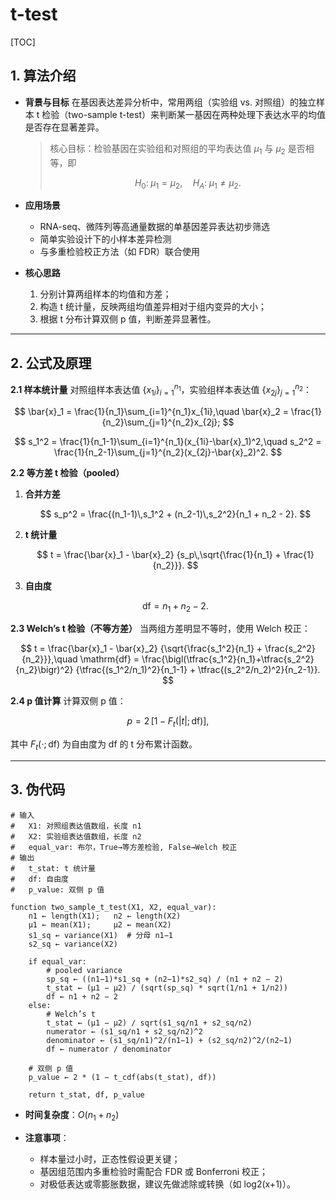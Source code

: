 # t-test
[TOC]

## 1. 算法介绍

   * **背景与目标**
     在基因表达差异分析中，常用两组（实验组 vs. 对照组）的独立样本 t 检验（two-sample t-test）来判断某一基因在两种处理下表达水平的均值是否存在显著差异。

     > 核心目标：检验基因在实验组和对照组的平均表达值 $\mu_1$ 与 $\mu_2$ 是否相等，即
     >
     > $$
     > H_0:\;\mu_1 = \mu_2,\quad H_A:\;\mu_1 \neq \mu_2.
     > $$

   * **应用场景**

     * RNA-seq、微阵列等高通量数据的单基因差异表达初步筛选
     * 简单实验设计下的小样本差异检测
     * 与多重检验校正方法（如 FDR）联合使用

   * **核心思路**

     1. 分别计算两组样本的均值和方差；
     2. 构造 t 统计量，反映两组均值差异相对于组内变异的大小；
     3. 根据 t 分布计算双侧 p 值，判断差异显著性。

---

## 2. 公式及原理

   **2.1 样本统计量**
   对照组样本表达值 $\{x_{1i}\}_{i=1}^{n_1}$，实验组样本表达值 $\{x_{2j}\}_{j=1}^{n_2}$：

   $$
     \bar{x}_1 = \frac{1}{n_1}\sum_{i=1}^{n_1}x_{1i},\quad
     \bar{x}_2 = \frac{1}{n_2}\sum_{j=1}^{n_2}x_{2j};
   $$

   $$
     s_1^2 = \frac{1}{n_1-1}\sum_{i=1}^{n_1}(x_{1i}-\bar{x}_1)^2,\quad
     s_2^2 = \frac{1}{n_2-1}\sum_{j=1}^{n_2}(x_{2j}-\bar{x}_2)^2.
   $$

   **2.2 等方差 t 检验（pooled）**

   1. **合并方差**

      $$
        s_p^2
        = \frac{(n_1-1)\,s_1^2 + (n_2-1)\,s_2^2}{n_1 + n_2 - 2}.
      $$
   2. **t 统计量**

      $$
        t = \frac{\bar{x}_1 - \bar{x}_2}
                 {s_p\,\sqrt{\frac{1}{n_1} + \frac{1}{n_2}}}.
      $$
   3. **自由度**

      $$
        \mathrm{df} = n_1 + n_2 - 2.
      $$

   **2.3 Welch’s t 检验（不等方差）**
   当两组方差明显不等时，使用 Welch 校正：

   $$
     t = \frac{\bar{x}_1 - \bar{x}_2}
              {\sqrt{\frac{s_1^2}{n_1} + \frac{s_2^2}{n_2}}},\quad
     \mathrm{df}
     = \frac{\bigl(\tfrac{s_1^2}{n_1}+\tfrac{s_2^2}{n_2}\bigr)^2}
            {\tfrac{(s_1^2/n_1)^2}{n_1-1} + \tfrac{(s_2^2/n_2)^2}{n_2-1}}.
   $$

   **2.4 p 值计算**
   计算双侧 p 值：

   $$
     p = 2 \,\bigl[1 - F_{t}(|t|;\,\mathrm{df})\bigr],
   $$

   其中 $F_{t}(\cdot;\,\mathrm{df})$ 为自由度为 df 的 t 分布累计函数。

---

## 3. 伪代码

```text
# 输入
#   X1: 对照组表达值数组，长度 n1
#   X2: 实验组表达值数组，长度 n2
#   equal_var: 布尔，True→等方差检验, False→Welch 校正
# 输出
#   t_stat: t 统计量
#   df: 自由度
#   p_value: 双侧 p 值

function two_sample_t_test(X1, X2, equal_var):
    n1 ← length(X1);   n2 ← length(X2)
    μ1 ← mean(X1);     μ2 ← mean(X2)
    s1_sq ← variance(X1)  # 分母 n1−1
    s2_sq ← variance(X2)

    if equal_var:
        # pooled variance
        sp_sq ← ((n1−1)*s1_sq + (n2−1)*s2_sq) / (n1 + n2 − 2)
        t_stat ← (μ1 − μ2) / (sqrt(sp_sq) * sqrt(1/n1 + 1/n2))
        df ← n1 + n2 − 2
    else:
        # Welch’s t
        t_stat ← (μ1 − μ2) / sqrt(s1_sq/n1 + s2_sq/n2)
        numerator ← (s1_sq/n1 + s2_sq/n2)^2
        denominator ← (s1_sq/n1)^2/(n1−1) + (s2_sq/n2)^2/(n2−1)
        df ← numerator / denominator

    # 双侧 p 值
    p_value ← 2 * (1 − t_cdf(abs(t_stat), df))

    return t_stat, df, p_value
```

* **时间复杂度**：$O(n_1 + n_2)$
* **注意事项**：

  * 样本量过小时，正态性假设更关键；
  * 基因组范围内多重检验时需配合 FDR 或 Bonferroni 校正；
  * 对极低表达或零膨胀数据，建议先做滤除或转换（如 log2(x+1)）。
